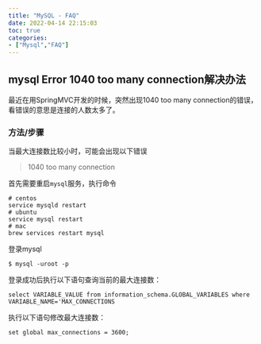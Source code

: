 ```yaml
---
title: "MySQL - FAQ"
date: 2022-04-14 22:15:03
toc: true
categories:
- ["Mysql","FAQ"]
---
```


## mysql Error 1040 too many connection解决办法
最近在用SpringMVC开发的时候，突然出现1040 too many connection的错误，看错误的意思是连接的人数太多了。


### 方法/步骤
当最大连接数比较小时，可能会出现以下错误
> 1040 too many connection

首先需要重启`mysql`服务，执行命令
```
# centos
service mysqld restart
# ubuntu
service mysql restart
# mac
brew services restart mysql
```
登录mysql
```
$ mysql -uroot -p
```
登录成功后执行以下语句查询当前的最大连接数：
```
select VARIABLE_VALUE from information_schema.GLOBAL_VARIABLES where VARIABLE_NAME='MAX_CONNECTIONS
```
执行以下语句修改最大连接数：
```
set global max_connections = 3600;
```

